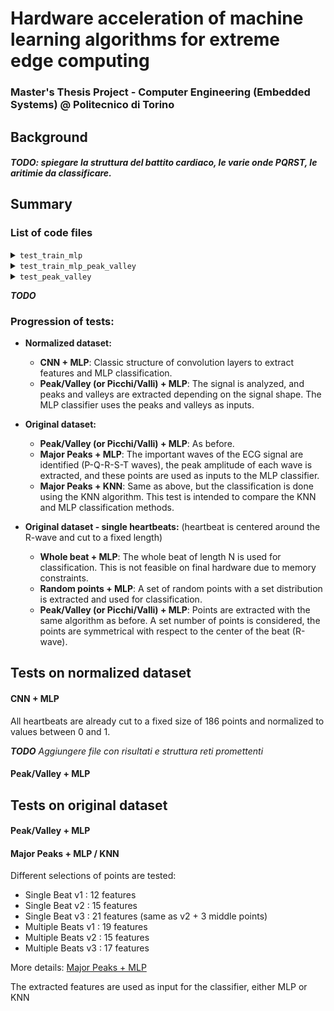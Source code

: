 # Hardware acceleration of machine learning algorithms for extreme edge computing
### Master's Thesis Project - Computer Engineering (Embedded Systems) @ Politecnico di Torino

## Background

#### ***TODO**: spiegare la struttura del battito cardiaco, le varie onde PQRST, le aritimie da classificare.*

## Summary
### List of code files
<details><summary><code>test_train_mlp</code></summary>
   Extracts single heartbeats of fixed length centered around the R-peak. Trains the MLP classifier on the whole beat. 
</details>
<details><summary><code>test_train_mlp_peak_valley</code></summary>
   Extracts single heartbeats of fixed length centered around the R-peak. Uses the peak/valley algorithm to extract N points. Trains the MLP classifier on the extracted points. 
</details>
<details><summary><code>test_peak_valley</code></summary>
Testing and plotting of the peak/valley method on the whole ECG waveform. No training
</details>

***TODO***


### Progression of tests:
- **Normalized dataset:**
   - **CNN + MLP**: Classic structure of convolution layers to extract features and MLP classification.
   - **Peak/Valley (or Picchi/Valli) + MLP**: The signal is analyzed, and peaks and valleys are extracted depending on the signal shape. The MLP classifier uses the peaks and valleys as inputs.

- **Original dataset:**
  - **Peak/Valley (or Picchi/Valli) + MLP**: As before.
  - **Major Peaks + MLP**: The important waves of the ECG signal are identified (P-Q-R-S-T waves), the peak amplitude of each wave is extracted, and these points are used as inputs to the MLP classifier.
  - **Major Peaks + KNN**: Same as above, but the classification is done using the KNN algorithm. This test is intended to compare the KNN and MLP classification methods.

- **Original dataset - single heartbeats:** (heartbeat is centered around the R-wave and cut to a fixed length)
  - **Whole beat + MLP**: The whole beat of length N is used for classification. This is not feasible on final hardware due to memory constraints.
  - **Random points + MLP**: A set of random points with a set distribution is extracted and used for classification.
  - **Peak/Valley (or Picchi/Valli) + MLP**: Points are extracted with the same algorithm as before. A set number of points is considered, the points are symmetrical with respect to the center of the beat (R-wave).


## Tests on normalized dataset

#### CNN + MLP
All heartbeats are already cut to a fixed size of 186 points and normalized to values between 0 and 1. 

***TODO** Aggiungere file con risultati e struttura reti promettenti*

#### Peak/Valley + MLP

## Tests on original dataset

#### Peak/Valley + MLP

#### Major Peaks + MLP / KNN
Different selections of points are tested:
- Single Beat v1 : 12 features
- Single Beat v2 : 15 features
- Single Beat v3 : 21 features (same as v2 + 3 middle points)
- Multiple Beats v1 : 19 features
- Multiple Beats v2 : 15 features
- Multiple Beats v3 : 17 features

More details: [Major Peaks + MLP](/docs/major_peaks_mlp.md)

The extracted features are used as input for the classifier, either MLP or KNN